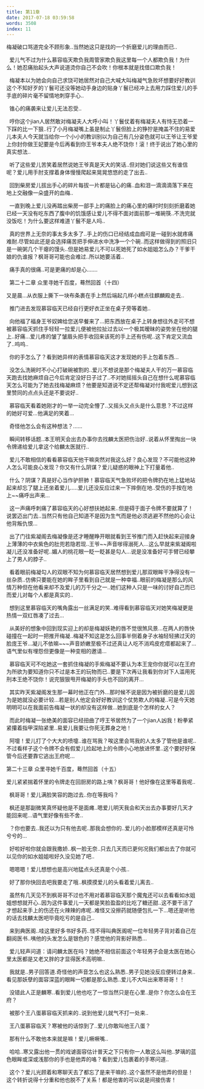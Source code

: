 ```yaml
---
title: 第11章
date: 2017-07-18 03:59:58
words: 3508
index: 11
---
```

<!-- deleteAbove -->


梅凝破口骂道完全不顾形象..当然她这只是找的一个折磨爱儿的理由而已..





  爱儿气不过为什么慕容临天欺负我周管家欺负我这里每一个人都欺负我！为什么！她忍痛抬起头大声说道烫你自己不会吹！你根本就是找借口欺负我！





  梅凝本以为她会向自己求饶可她居然对自己大喊大叫梅凝气急败坏想要好好教训这个不知好歹的丫鬟可还没等她动手身边的贴身丫鬟已经冲上去用力踩住爱儿的手手底的碎片毫不留情地刺穿手心..





  锥心的痛袭来让爱儿无法忍受..





  哼你这个jian人居然敢对梅凝夫人大呼小叫！丫鬟仗着有梅凝夫人有恃无恐着一下踩的比一下狠..行了小月梅凝嘴上虽是制止丫鬟但脸上的狰狞是掩盖不住的易爱儿本夫人今天就当给你一个小小的教训别以为自己有几分姿色就可以王爷让王爷爱上你封你做王妃要是今后再看到你王爷本夫人绝不饶你！滚！终于说出了她心里的真实想法..





  听了这些爱儿苦笑着居然说她王爷真是天大的笑话..但对她们说这些又有谁信呢？爱儿用手肘支撑着身体慢慢爬起来晃晃悠悠的走了出去..





  回到柴房爱儿拔出手心的碎片每拔一片都是钻心的痛..血和泪一滴滴滴落下来在地上交融像一朵盛开的血梅..





  一直到晚上爱儿没再踏出柴房一部手上的痛脸上的痛心里的痛时时刻刻折磨着她已经一天没有吃东西了腹中的饥饿感让爱儿不得不面对面前那一堆碗筷..不洗完就没饭吃！为什么要这样难道丫鬟不是人吗..





  真的世界上无奈的事太多太多了..手上的伤口已经结成血痂可是一碰到水就疼痛难耐.尽管如此还是会选择痛苦把手伸进水中洗净一个个碗..而这样做得到的照旧只是一碗粥几个干瘪的馒头..但是她易爱儿不可以死她死了如水姐姐怎么办？干爹干娘的仇谁报？枫哥哥可能也会难过..所以她要活着..





  痛手真的很痛..可是更痛的却是心.......

  第二十二章 众里寻她千百度，蓦然回首（十四）



又是晨...从衣服上撕下一块布条裹在手上然后端起几样小糕点往麒麟殿走去..





  推门进去发现慕容临天已经自行更好衣正坐在桌子旁等着她..





  向他福了福身王爷奴婢给您送早餐来了...把东西放在桌子上转身想往外走可不想被慕容临天抓住手轻轻一拉爱儿便被他拉扯过去以一个极其暧昧的姿势坐在他的腿上..好痛...爱儿疼的皱了皱眉头把手收回来该死的手上还有伤呢..这下肯定又流血了..呜呜..





  你的手怎么了？看到她异样的表情慕容临天这才发现她的手上包着东西...





  没怎么洗碗时不小心打破碗被割的..爱儿不想说是那个梅凝夫人干的万一慕容临天跑去找她麻烦自己今后肯定没好日子过了..不对她摇摇头自己在想什么呢慕容临天怎么可能为了她去找梅凝麻烦？他要是知道说不定还帮梅凝对付我呢爱儿想到这里赞同的点点头还是不要说好..





  慕容临天看着她刚才的一举一动完全懵了..又摇头又点头是什么意思？不过这样的她好可爱...他满足的笑着...





  奇怪他怎么会有这种想法？......





  瞬间转移话题..本王明天会出去办事你去找麟太医把伤治好..说着从怀里掏出一块令牌递给爱儿拿这个给麟太医就行..





  爱儿不敢相信的看看慕容临天他干嘛突然对我这么好？良心发现？不可能他这种人怎么可能良心发现？你又有什么阴谋？爱儿疑惑的眼神上下打量着他..





  什么？阴谋？真是好心当作驴肝肺！慕容临天气急败坏的把令牌扔在地上猛地站起来却忘了腿上还坐着爱儿.....爱儿还没反应过来一下摔倒在地..受伤的手按在地上~~痛呼出声来...





  这一声痛呼刺痛了慕容临天的心好想扶她起来..但是碍于面子令牌不要就算了！说罢迈出门去..当然只有他自己知道不是因为生气而是他必须逃避不然他的心会让他背叛仇恨...





  出了门往紫凝阁去梅凝像是还才睡醒睁开眼就看到王爷推门而入赶快起来迎接身上薄薄的中衣紫色的肚兜若隐若现..王爷~~声音嗲得溺死人...这么早就来紫凝阁啦凝儿还没准备好呢..媚人的桃花眼一眨一眨甚是勾人...说是没准备好可手臂已经攀上了男人的脖子..





  看着眼前梅凝勾人的双眼不知为何慕容临天居然想到爱儿那双眼眸干净得没有一丝杂质..仿佛只要能在她的眸子里看到自己就是一种幸福..眼前的梅凝是那么的风情万种但在他看来却不及爱儿的万千分之一..她们这种人只是一味的讨好自己而已而爱儿对每个人都是真实的..





  想到这里慕容临天的嘴角露出一丝满足的笑..难得看到慕容临天对她笑梅凝更是热情一双红唇凑了过去...





  从美好的想象中回到现实迎上的却是梅凝妖艳的唇不觉很煞风景...在两人的唇快碰撞在一起时一把推开梅凝..梅凝不知这是怎么回事半侧着身子水袖轻轻拂过天的脸庞王爷...凝儿不依嘛~~~声音娇嫩至极不过还真让人吃不消鸡皮疙瘩都起来了...语气里似有埋怨但更像是一种变相的邀请...





  慕容临天可不吃她这一套抓住梅凝的手紫梅凝不要认为本王宠你你就可以在王府为所欲为要知道你只不过是本王的玩物而已..要是下次再让我看到你对下人滥用死刑本王绝不饶你！说完狠狠甩开梅凝的手头也不回的离开...





  其实昨天紫凝阁发生那一幕时他正在门外...那时候不说是因为被折磨的是爱儿因为是她就没必要计较...若是别人他定会好好教训这个仗势欺人的梅凝..可是今天她明明可以在我面前告梅凝一状的却没有这样做...她到底是个怎样的女人？





  而此时梅凝一张绝美的面容已经扭曲了哼王爷居然为了一个jian人凶我！粉拳紧紧攥着指甲深陷紧里..易爱儿我要让你死无葬身之地！





  阿嚏！爱儿打了个大大的喷嚏..谁在骂我？唉这里会骂我的人太多了管他是谁呢..不过看样子这个令牌不会有假爱儿捡起地上的令牌小心地放进怀里..这个要好好保管今后还要靠它逃出王府呢...





第二十三章 众里寻她千百度，蓦然回首（十五）



爱儿紧紧揣着怀里的令牌走在回厨房的路上咦？枫哥哥！他好像在这里等着我呢..





  枫哥哥！爱儿满脸笑容的跑过去..你在等我吗？





  枫还是那副微笑真怀疑他是不是面瘫..嗯爱儿明天我会和天出去办事要好几天才能回来呢...语气里好像有些不舍..





  ？你也要去..我还以为只有他去呢..那我会想你的..爱儿的小脸那模样还真是可怜兮兮的...





  好啦好啦你就会跟我撒娇..枫一脸无奈..只去几天而已更何况我们都出去了你就可以见你的如水姐姐啦好久没见她了吧..





  嗯嗯嗯！爱儿想想也是高兴地猛点头还真是个小孩..





  好了那你快回去吧我要走了哦..枫摸摸爱儿的头看着爱儿离去..





  虽然有几天见不到枫哥哥不过也不用对着慕容临天那个魔鬼还可以去看看如水姐姐想想就开心..因为这件事爱儿一天都是笑脸盈盈的比吃了糖还甜..这不要干活了才想起来手上的伤还在火辣辣的疼呢..难怪又没擦药就随便包扎一下...嗯还是听他的话去找麟太医吧毕竟吃亏的是自己..





  来到典医阁..哇这里好多书好多药..怪不得叫典医阁呢一位年轻男子背对着自己在翻阅医书..咦他的头发怎么是银色的？感觉他的背影好熟悉...





  爱儿轻声问道：请问麟太医在吗？她绝不相信前面这个年轻男子会是太医在她心里太医都是又老又胖的才显得医术高明嘛..





  我就是..男子回答道.奇怪他的声音怎么也这么熟悉..男子见她没反应便转过身来..看见那妖孽的面容深蓝的眼眸一切都是那么熟悉..爱儿不大叫出来寒哥哥！！





  没错此人正是麟寒..看到爱儿他也吃了一惊当然只是在心里..是你？你怎么会在王府？





  被那个王八蛋慕容临天抓来的..说到他爱儿就气不打一处来..





  王八蛋慕容临天？寒被他的话惊到了..爱儿你敢叫他王八蛋？





  那有什么不敢他本来就是嘛！爱儿噘噘嘴..





  哈哈..寒又露出他一贯的戏谑面容估计普天之下只有你一人敢这么叫他..梦璃的蓝色眼眸或深或浅那你的手也是他弄的咯？看到爱儿包裹着的手寒问道..





  这个？爱儿光顾着和寒聊天去了都忘了是来干嘛的..这个虽然不是他弄的但是！这个转折说得十分重和他也脱不了关系！都是他害的可以说是间接伤害！

　
